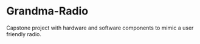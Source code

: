 # Grandma-Radio
Capstone project with hardware and software components to mimic a user friendly radio.
